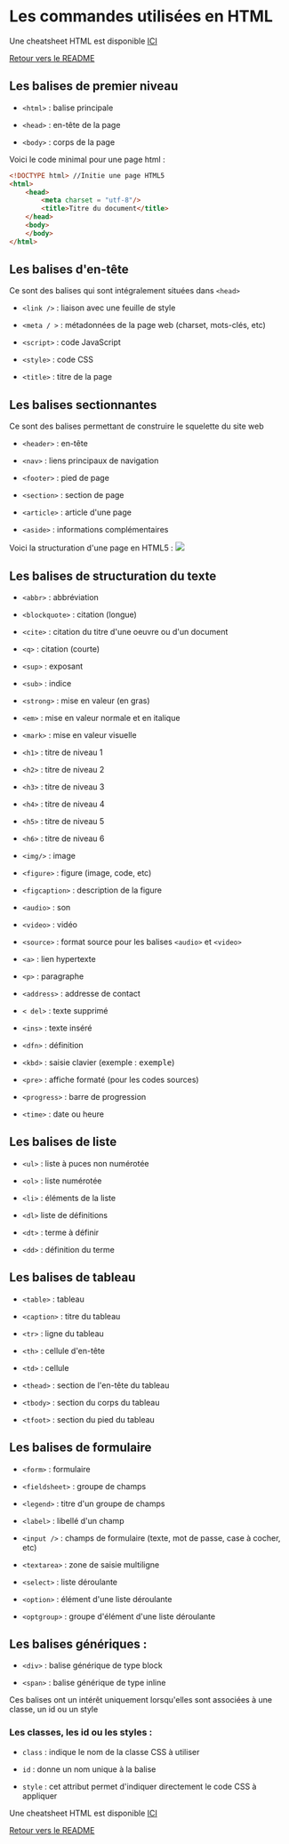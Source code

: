 # Les commandes utilisées en HTML

Une cheatsheet HTML est disponible [ICI](https://www.frontendcheatsheets.com/html)

[Retour vers le README](https://github.com/CalcagnoLoic/aide_memoire/blob/main/README.md)

## Les balises de premier niveau

- `<html>` : balise principale

- `<head>` : en-tête de la page

- `<body>` : corps de la page

Voici le code minimal pour une page html :

```html
<!DOCTYPE html> //Initie une page HTML5
<html>
    <head>
        <meta charset = "utf-8"/>
        <title>Titre du document</title>
    </head>
    <body>
    </body>
</html>
```

## Les balises d'en-tête 

Ce sont des balises qui sont intégralement situées dans `<head>`

- `<link />` : liaison avec une feuille de style

- `<meta / >` : métadonnées de la page web (charset, mots-clés, etc)

- `<script>` : code JavaScript

- `<style>` : code CSS

- `<title>` : titre de la page

## Les balises sectionnantes 

Ce sont des balises permettant de construire le squelette du site web

- `<header>` : en-tête

- `<nav>` : liens principaux de navigation

- `<footer>` : pied de page

- `<section>` : section de page

- `<article>` : article d'une page

- `<aside>` : informations complémentaires 

Voici la structuration d'une page en HTML5 : ![](https://tutorialesenlinea.es/uploads/posts/2019-08/1565277297_estructura-de-un-sitio-web-en-html5-_tutoriales_en_linea.webp)

## Les balises de structuration du texte 

- `<abbr>` : abbréviation

- `<blockquote>` : citation (longue)

- `<cite>` : citation du titre d'une oeuvre ou d'un document

- `<q>` : citation (courte)

- `<sup>` : exposant

- `<sub>` : indice

- `<strong>` : mise en valeur (en gras)

- `<em>` : mise en valeur normale et en italique

- `<mark>` : mise en valeur visuelle

- `<h1>` : titre de niveau 1

- `<h2>` : titre de niveau 2

- `<h3>` : titre de niveau 3

- `<h4>` : titre de niveau 4

- `<h5>` : titre de niveau 5

- `<h6>` : titre de niveau 6

- `<img/>` : image

- `<figure>` : figure (image, code, etc)

- `<figcaption>` : description de la figure

- `<audio>` : son

- `<video>` : vidéo

- `<source>` : format source pour les balises `<audio>` et `<video>`

- `<a>` : lien hypertexte

- `<p>` : paragraphe

- `<address>` : addresse de contact

- `< del>` : texte supprimé

- `<ins>` : texte inséré

- `<dfn>` : définition

- `<kbd>` : saisie clavier (exemple : <kbd>exemple</kbd>)

- `<pre>` : affiche formaté (pour les codes sources)

- `<progress>` : barre de progression

- `<time>` : date ou heure

## Les balises de liste 

- `<ul>` : liste à puces non numérotée

- `<ol>` : liste numérotée

- `<li>` : éléments de la liste

- `<dl>` liste de définitions

- `<dt>` : terme à définir

- `<dd>` : définition du terme

## Les balises de tableau 

- `<table>` : tableau

- `<caption>` : titre du tableau

- `<tr>` : ligne du tableau

- `<th>` : cellule d'en-tête

- `<td>` : cellule

- `<thead>` : section de l'en-tête du tableau

- `<tbody>` : section du corps du tableau

- `<tfoot>` : section du pied du tableau

## Les balises de formulaire

- `<form>` : formulaire

- `<fieldsheet>` : groupe de champs 

- `<legend>` : titre d'un groupe de champs

- `<label>` : libellé d'un champ

- `<input />` : champs de formulaire (texte, mot de passe, case à cocher, etc)

- `<textarea>` : zone de saisie multiligne

- `<select>` : liste déroulante

- `<option>` : élément d'une liste déroulante

- `<optgroup>` : groupe d'élément d'une liste déroulante

## Les balises génériques : 

- `<div>` : balise générique de type block

- `<span>` : balise générique de type inline

Ces balises ont un intérêt uniquement lorsqu'elles sont associées à une classe, un id ou un style

### Les classes, les id ou les styles :

* `class` : indique le nom de la classe CSS à utiliser 

* `id` : donne un nom unique à la balise

* `style` : cet attribut permet d'indiquer directement le code CSS à appliquer 

Une cheatsheet HTML est disponible [ICI](https://www.frontendcheatsheets.com/html)

[Retour vers le README](https://github.com/CalcagnoLoic/aide_memoire/blob/main/README.md)

